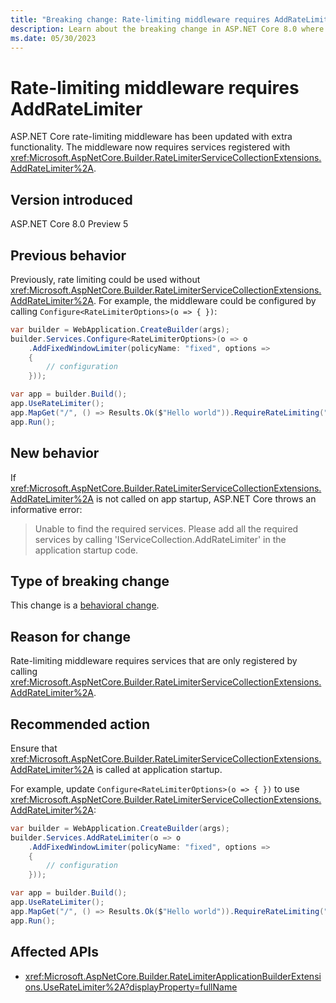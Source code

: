 ```yaml
---
title: "Breaking change: Rate-limiting middleware requires AddRateLimiter"
description: Learn about the breaking change in ASP.NET Core 8.0 where rate-limiting middleware now requires AddRateLimiter to be called on app startup.
ms.date: 05/30/2023
---
```

# Rate-limiting middleware requires AddRateLimiter

ASP.NET Core rate-limiting middleware has been updated with extra functionality. The middleware now requires services registered with <xref:Microsoft.AspNetCore.Builder.RateLimiterServiceCollectionExtensions.AddRateLimiter%2A>.

## Version introduced

ASP.NET Core 8.0 Preview 5

## Previous behavior

Previously, rate limiting could be used without <xref:Microsoft.AspNetCore.Builder.RateLimiterServiceCollectionExtensions.AddRateLimiter%2A>. For example, the middleware could be configured by calling `Configure<RateLimiterOptions>(o => { })`:

```csharp
var builder = WebApplication.CreateBuilder(args);
builder.Services.Configure<RateLimiterOptions>(o => o
    .AddFixedWindowLimiter(policyName: "fixed", options =>
    {
        // configuration
    }));

var app = builder.Build();
app.UseRateLimiter();
app.MapGet("/", () => Results.Ok($"Hello world")).RequireRateLimiting("fixed");
app.Run();
```

## New behavior

If <xref:Microsoft.AspNetCore.Builder.RateLimiterServiceCollectionExtensions.AddRateLimiter%2A> is not called on app startup, ASP.NET Core throws an informative error:

> Unable to find the required services. Please add all the required services by calling 'IServiceCollection.AddRateLimiter' in the application startup code.

## Type of breaking change

This change is a [behavioral change](../../categories.md#behavioral-change).

## Reason for change

Rate-limiting middleware requires services that are only registered by calling <xref:Microsoft.AspNetCore.Builder.RateLimiterServiceCollectionExtensions.AddRateLimiter%2A>.

## Recommended action

Ensure that <xref:Microsoft.AspNetCore.Builder.RateLimiterServiceCollectionExtensions.AddRateLimiter%2A> is called at application startup.

For example, update `Configure<RateLimiterOptions>(o => { })` to use <xref:Microsoft.AspNetCore.Builder.RateLimiterServiceCollectionExtensions.AddRateLimiter%2A>:

```csharp
var builder = WebApplication.CreateBuilder(args);
builder.Services.AddRateLimiter(o => o
    .AddFixedWindowLimiter(policyName: "fixed", options =>
    {
        // configuration
    }));

var app = builder.Build();
app.UseRateLimiter();
app.MapGet("/", () => Results.Ok($"Hello world")).RequireRateLimiting("fixed");
app.Run();
```

## Affected APIs

- <xref:Microsoft.AspNetCore.Builder.RateLimiterApplicationBuilderExtensions.UseRateLimiter%2A?displayProperty=fullName>
